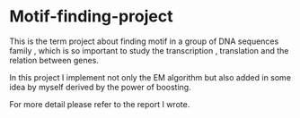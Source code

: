 # Motif-finding-project
This is the term project about finding motif in a group of DNA sequences family , which is so important to study the transcription , translation and the relation between genes.   

In this project I implement not only the EM algorithm but also added in some idea by myself derived by the power of boosting.  

For more detail please refer to the report I wrote.  

